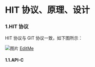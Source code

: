 HIT 协议、原理、设计
=======

### 1.HIT 协议

HIT 协议与 GIT 协议一致，如下图所示：

![图片](https://docs.google.com/drawings/d/e/2PACX-1vTwLWoveA9JRnJHdXZWpCKSTfNfa3_EfzYEyy9HU59T5v_TxCIpHPFciIVzE9GD5cYMWZti63d2s85O/pub?w=695&amp;h=386)
[EditMe](https://docs.google.com/drawings/d/1RBDvx2bbgVKsKYBsAt6jinwDLR3DK6ZFlfrHca4P-OM/edit?usp=sharing)

#### 1.1.API-C
